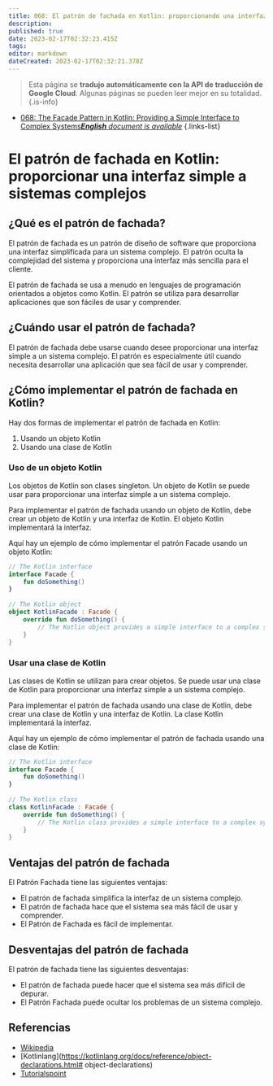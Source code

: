 ```yaml
---
title: 068: El patrón de fachada en Kotlin: proporcionando una interfaz simple para sistemas complejos
description: 
published: true
date: 2023-02-17T02:32:23.415Z
tags: 
editor: markdown
dateCreated: 2023-02-17T02:32:21.378Z
---
```


> Esta página se **tradujo automáticamente con la API de traducción de Google Cloud**.
Algunas páginas se pueden leer mejor en su totalidad.{.is-info}



- [068: The Facade Pattern in Kotlin: Providing a Simple Interface to Complex Systems***English** document is available*](/en/Knowledge-base/Kotlin/Learning/068-the-facade-pattern-in-kotlin-providing-a-simple-interface-to-complex-systems)
{.links-list}


# El patrón de fachada en Kotlin: proporcionar una interfaz simple a sistemas complejos

## ¿Qué es el patrón de fachada?

El patrón de fachada es un patrón de diseño de software que proporciona una interfaz simplificada para un sistema complejo. El patrón oculta la complejidad del sistema y proporciona una interfaz más sencilla para el cliente.

El patrón de fachada se usa a menudo en lenguajes de programación orientados a objetos como Kotlin. El patrón se utiliza para desarrollar aplicaciones que son fáciles de usar y comprender.

## ¿Cuándo usar el patrón de fachada?

El patrón de fachada debe usarse cuando desee proporcionar una interfaz simple a un sistema complejo. El patrón es especialmente útil cuando necesita desarrollar una aplicación que sea fácil de usar y comprender.

## ¿Cómo implementar el patrón de fachada en Kotlin?

Hay dos formas de implementar el patrón de fachada en Kotlin:

1. Usando un objeto Kotlin
2. Usando una clase de Kotlin

### Uso de un objeto Kotlin

Los objetos de Kotlin son clases singleton. Un objeto de Kotlin se puede usar para proporcionar una interfaz simple a un sistema complejo.

Para implementar el patrón de fachada usando un objeto de Kotlin, debe crear un objeto de Kotlin y una interfaz de Kotlin. El objeto Kotlin implementará la interfaz.

Aquí hay un ejemplo de cómo implementar el patrón Facade usando un objeto Kotlin:

```kotlin
// The Kotlin interface
interface Facade {
    fun doSomething()
}
 
// The Kotlin object
object KotlinFacade : Facade {
    override fun doSomething() {
        // The Kotlin object provides a simple interface to a complex system
    }
}
```

### Usar una clase de Kotlin

Las clases de Kotlin se utilizan para crear objetos. Se puede usar una clase de Kotlin para proporcionar una interfaz simple a un sistema complejo.

Para implementar el patrón de fachada usando una clase de Kotlin, debe crear una clase de Kotlin y una interfaz de Kotlin. La clase Kotlin implementará la interfaz.

Aquí hay un ejemplo de cómo implementar el patrón de fachada usando una clase de Kotlin:

```kotlin
// The Kotlin interface
interface Facade {
    fun doSomething()
}
 
// The Kotlin class
class KotlinFacade : Facade {
    override fun doSomething() {
        // The Kotlin class provides a simple interface to a complex system
    }
}
```

## Ventajas del patrón de fachada

El Patrón Fachada tiene las siguientes ventajas:

- El patrón de fachada simplifica la interfaz de un sistema complejo.
- El patrón de fachada hace que el sistema sea más fácil de usar y comprender.
- El Patrón de Fachada es fácil de implementar.

## Desventajas del patrón de fachada

El patrón de fachada tiene las siguientes desventajas:

- El patrón de fachada puede hacer que el sistema sea más difícil de depurar.
- El Patrón Fachada puede ocultar los problemas de un sistema complejo.

## Referencias

- [Wikipedia](https://en.wikipedia.org/wiki/Fachada_patrón)
- [Kotlinlang](https://kotlinlang.org/docs/reference/object-declarations.html# object-declarations)
- [Tutorialspoint](https://www.tutorialspoint.com/design_pattern/facade_pattern.htm)